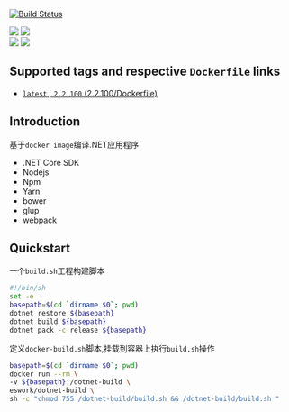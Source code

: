 [![Build Status](https://travis-ci.org/EsWork/docker-dotnet-build.svg?branch=master)](https://travis-ci.org/EsWork/docker-dotnet-build)  

[![](https://images.microbadger.com/badges/version/eswork/dotnet-build.svg)](https://microbadger.com/images/eswork/dotnet-build "Get your own version badge on microbadger.com") [![](https://images.microbadger.com/badges/image/eswork/dotnet-build.svg)](https://microbadger.com/images/eswork/dotnet-build "Get your own image badge on microbadger.com")  
[![](https://images.microbadger.com/badges/version/eswork/dotnet-build:2.2.100.svg)](https://microbadger.com/images/eswork/dotnet-build:2.2.100 "Get your own version badge on microbadger.com") [![](https://images.microbadger.com/badges/image/eswork/dotnet-build:2.2.100.svg)](https://microbadger.com/images/eswork/dotnet-build:2.2.100 "Get your own image badge on microbadger.com")


Supported tags and respective `Dockerfile` links
---

- [`latest` , `2.2.100`  (2.2.100/Dockerfile)](https://github.com/EsWork/docker-dotnet-build/blob/master/Dockerfile)

Introduction
---

基于`docker image`编译.NET应用程序
- .NET Core SDK
- Nodejs
- Npm
- Yarn
- bower
- glup
- webpack

Quickstart
---

一个`build.sh`工程构建脚本

```bash
#!/bin/sh
set -e
basepath=$(cd `dirname $0`; pwd)
dotnet restore ${basepath}
dotnet build ${basepath}
dotnet pack -c release ${basepath}
```

定义`docker-build.sh`脚本,挂载到容器上执行`build.sh`操作

```bash
basepath=$(cd `dirname $0`; pwd)
docker run --rm \
-v ${basepath}:/dotnet-build \
eswork/dotnet-build \
sh -c "chmod 755 /dotnet-build/build.sh && /dotnet-build/build.sh "
```


